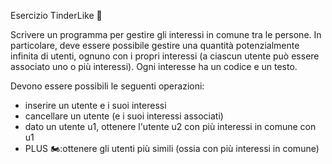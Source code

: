 Esercizio TinderLike 🛵

Scrivere un programma per gestire gli interessi in comune tra le persone. 
In particolare, deve essere possibile gestire una quantità potenzialmente 
infinita di utenti, ognuno con i propri interessi (a ciascun utente può essere
 associato uno o più interessi). 
Ogni interesse ha un codice e un testo. 

Devono essere possibili le seguenti operazioni:
- inserire un utente e i suoi interessi
- cancellare un utente (e i suoi interessi associati)
- dato un utente u1, ottenere l'utente u2 con più interessi in comune con u1
- PLUS 🏍:ottenere gli utenti più simili (ossia con più interessi in comune) 
